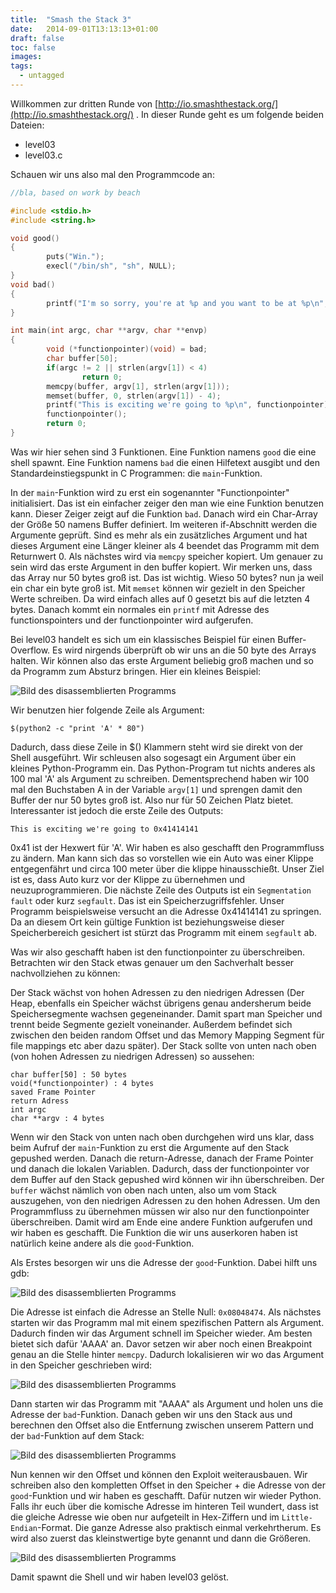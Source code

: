 ```yaml
---
title:  "Smash the Stack 3"
date:   2014-09-01T13:13:13+01:00
draft: false
toc: false
images:
tags:
  - untagged
---
```


Willkommen zur dritten Runde von [http://io.smashthestack.org/](http://io.smashthestack.org/)
. In dieser Runde geht es um folgende beiden Dateien:

* level03
* level03.c

Schauen wir uns also mal den Programmcode an:

```c
//bla, based on work by beach

#include <stdio.h>
#include <string.h>

void good()
{
        puts("Win.");
        execl("/bin/sh", "sh", NULL);
}
void bad()
{
        printf("I'm so sorry, you're at %p and you want to be at %p\n", bad, good);
}

int main(int argc, char **argv, char **envp)
{
        void (*functionpointer)(void) = bad;
        char buffer[50];
        if(argc != 2 || strlen(argv[1]) < 4)
                return 0;
        memcpy(buffer, argv[1], strlen(argv[1]));
        memset(buffer, 0, strlen(argv[1]) - 4);
        printf("This is exciting we're going to %p\n", functionpointer);
        functionpointer();
        return 0;
}
```


Was wir hier sehen sind 3 Funktionen. Eine Funktion namens `good` die eine shell spawnt. Eine Funktion namens `bad` die einen Hilfetext ausgibt und den Standardeinstiegspunkt in C Programmen: die `main`-Funktion.

In der `main`-Funktion wird zu erst ein sogenannter "Functionpointer" initialisiert. Das ist ein einfacher zeiger den man wie eine Funktion benutzen kann. Dieser Zeiger zeigt auf die Funktion `bad`. Danach wird ein Char-Array der Größe 50 namens Buffer definiert. Im weiteren if-Abschnitt werden die Argumente geprüft. Sind es mehr als ein zusätzliches Argument und hat dieses Argument eine Länger kleiner als 4 beendet das Programm mit dem Returnwert 0. Als nächstes wird via `memcpy` speicher kopiert. Um genauer zu sein wird das erste Argument in den buffer kopiert. Wir merken uns, dass das Array nur 50 bytes groß ist. Das ist wichtig. Wieso 50 bytes? nun ja weil ein char ein byte groß ist. Mit `memset` können wir gezielt in den Speicher Werte schreiben. Da wird einfach alles auf 0 gesetzt bis auf die letzten 4 bytes. Danach kommt ein normales ein `printf` mit Adresse des functionspointers und der functionpointer wird aufgerufen.

Bei level03 handelt es sich um ein klassisches Beispiel für einen Buffer-Overflow. Es wird nirgends überprüft ob wir uns an die 50 byte des Arrays halten. Wir können also das erste Argument beliebig groß machen und so da Programm zum Absturz bringen. Hier ein kleines Beispiel:

![Bild des disassemblierten Programms](/img/level03_1.png)

Wir benutzen hier folgende Zeile als Argument:

`$(python2 -c "print 'A' * 80")`  

Dadurch, dass diese Zeile in $() Klammern steht wird sie direkt von der Shell ausgeführt. Wir schleusen also sogesagt ein Argument über ein kleines Python-Programm ein. Das Python-Program tut nichts anderes als 100 mal 'A' als Argument zu schreiben. Dementsprechend haben wir 100 mal den Buchstaben A in der Variable `argv[1]` und sprengen damit den Buffer der nur 50 bytes groß ist. Also nur für 50 Zeichen Platz bietet. Interessanter ist jedoch die erste Zeile des Outputs:

`This is exciting we're going to 0x41414141`  

0x41 ist der Hexwert für 'A'. Wir haben es also geschafft den Programmfluss zu ändern. Man kann sich das so vorstellen wie ein Auto was einer Klippe entgegenfährt und circa 100 meter über die klippe hinausschießt. Unser Ziel ist es, dass Auto kurz vor der Klippe zu übernehmen und neuzuprogrammieren. Die nächste Zeile des Outputs ist ein `Segmentation fault` oder kurz `segfault`. Das ist ein Speicherzugriffsfehler. Unser Programm beispielsweise versucht an die Adresse 0x41414141 zu springen. Da an diesem Ort kein gültige Funktion ist beziehungsweise dieser Speicherbereich gesichert ist stürzt das Programm mit einem `segfault` ab.

Was wir also geschafft haben ist den functionpointer zu überschreiben. Betrachten wir den Stack etwas genauer um den Sachverhalt besser nachvollziehen zu können:

Der Stack wächst von hohen Adressen zu den niedrigen Adressen (Der Heap, ebenfalls ein Speicher wächst übrigens genau andersherum beide Speichersegmente wachsen gegeneinander. Damit spart man Speicher und trennt beide Segmente gezielt voneinander. Außerdem befindet sich zwischen den beiden random Offset und das Memory Mapping Segment für file mappings etc aber dazu später). Der Stack sollte von unten nach oben (von hohen Adressen zu niedrigen Adressen) so aussehen:

```
char buffer[50] : 50 bytes  
void(*functionpointer) : 4 bytes  
saved Frame Pointer  
return Adress  
int argc  
char **argv : 4 bytes  
```

Wenn wir den Stack von unten nach oben durchgehen wird uns klar, dass beim Aufruf der `main`-Funktion zu erst die Argumente auf den Stack gepushed werden. Danach die return-Adresse, danach der Frame Pointer und danach die lokalen Variablen. Dadurch, dass der functionpointer vor dem Buffer auf den Stack gepushed wird können wir ihn überschreiben. Der `buffer` wächst nämlich von oben nach unten, also um vom Stack auszugehen, von den niedrigen Adressen zu den hohen Adressen. Um den Programmfluss zu übernehmen müssen wir also nur den functionpointer überschreiben. Damit wird am Ende eine andere Funktion aufgerufen und wir haben es geschafft. Die Funktion die wir uns auserkoren haben ist natürlich keine andere als die `good`-Funktion.

Als Erstes besorgen wir uns die Adresse der `good`-Funktion. Dabei hilft uns gdb:

![Bild des disassemblierten Programms](/img/level03_2.png)

Die Adresse ist einfach die Adresse an Stelle Null: `0x08048474`.
Als nächstes starten wir das Programm mal mit einem spezifischen Pattern als Argument. Dadurch finden wir das Argument schnell im Speicher wieder. Am besten bietet sich dafür 'AAAA' an.
Davor setzen wir aber noch einen Breakpoint genau an die Stelle hinter `memcpy`. Dadurch lokalisieren wir wo das Argument in den Speicher geschrieben wird:

![Bild des disassemblierten Programms](/img/level03_3.png)

Dann starten wir das Programm mit "AAAA" als Argument und holen uns die Adresse der `bad`-Funktion. Danach geben wir uns den Stack aus und berechnen den Offset also die Entfernung zwischen unserem Pattern und der `bad`-Funktion auf dem Stack:

![Bild des disassemblierten Programms](/img/level03_4.png)

Nun kennen wir den Offset und können den Exploit weiterausbauen. Wir schreiben also den kompletten Offset in den Speicher + die Adresse von der `good`-Funktion und wir haben es geschafft. Dafür nutzen wir wieder Python. Falls ihr euch über die komische Adresse im hinteren Teil wundert, dass ist die gleiche Adresse wie oben nur aufgeteilt in Hex-Ziffern und im `Little-Endian`-Format. Die ganze Adresse also praktisch einmal verkehrtherum. Es wird also zuerst das kleinstwertige byte genannt und dann die Größeren.

![Bild des disassemblierten Programms](/img/level03_5.png)

Damit spawnt die Shell und wir haben level03 gelöst. 
